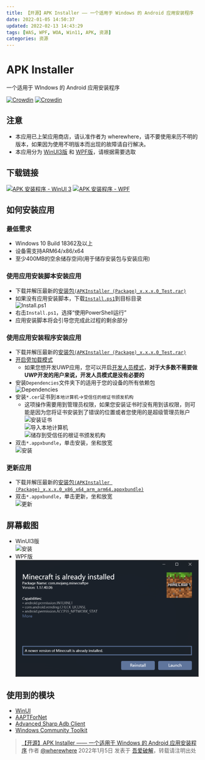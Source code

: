 ```yaml
---
title: 【开源】APK Installer —— 一个适用于 Windows 的 Android 应用安装程序
date: 2022-01-05 14:50:37
updated: 2022-02-13 14:43:29
tags: [WAS, WPF, WOA, Win11, APK, 资源]
categories: 资源
---
```

# APK Installer

一个适用于 WIndows 的 Android 应用安装程序

[![Crowdin](https://badges.crowdin.net/APKInstaller/localized.svg)](https://crowdin.com/project/APKInstaller) [![Crowdin](https://badges.crowdin.net/APK-Installer-Classic/localized.svg)](https://crowdin.com/project/APK-Installer-Classic)

## 注意

- 本应用已上架应用商店，请认准作者为 wherewhere，请不要使用来历不明的版本，如果因为使用不明版本而出现的故障请自行解决。
- 本应用分为 [WinUI3版](https://github.com/Paving-Base/APK-Installer) 和 [WPF版](https://github.com/Paving-Base/APK-Installer-Classic)，请根据需要选取

## 下载链接

[![APK 安装程序 - WinUI 3](https://img.shields.io/badge/download-%e4%b8%8b%e8%bd%bd-magenta.svg?label=APK%20%E5%AE%89%E8%A3%85%E7%A8%8B%E5%BA%8F%20-%20WinUI%203&logo=Microsoft&style=for-the-badge&color=11a2f8)](https://www.microsoft.com/store/apps/9P2JFQ43FPPG "APK 安装程序 - WinUI 3") [![APK 安装程序 - WPF](https://img.shields.io/badge/download-%e4%b8%8b%e8%bd%bd-magenta.svg?label=APK%20%E5%AE%89%E8%A3%85%E7%A8%8B%E5%BA%8F%20-%20WPF&logo=Microsoft&style=for-the-badge&color=11a2f8)](https://www.microsoft.com/store/apps/9N3HJLJP8V15 "APK 安装程序 - WPF")

## 如何安装应用

### 最低需求

- Windows 10 Build 18362及以上
- 设备需支持ARM64/x86/x64
- 至少400MB的空余储存空间(用于储存安装包与安装应用)

### 使用应用安装脚本安装应用<!--more-->

- 下载并解压最新的[安装包`(APKInstaller (Package)_x.x.x.0_Test.rar)`](https://github.com/Tangent-90/Coolapk-UWP/releases/latest "下载安装包")
- 如果没有应用安装脚本，下载[`Install.ps1`](Install.ps1)到目标目录  
  ![Install.ps1](https://raw.githubusercontent.com/Paving-Base/APK-Installer/main/Images/Guides/Snipaste_2019-10-12_22-49-11.png)
- 右击`Install.ps1`，选择“使用PowerShell运行”
- 应用安装脚本将会引导您完成此过程的剩余部分

### 使用应用安装程序安装应用

- 下载并解压最新的[安装包`(APKInstaller (Package)_x.x.x.0_Test.rar)`](https://github.com/Tangent-90/Coolapk-UWP/releases/latest "下载安装包")
- [开启旁加载模式](https://www.windowscentral.com/how-enable-windows-10-sideload-apps-outside-store)
  - 如果您想开发UWP应用，您可以开启[开发人员模式](https://docs.microsoft.com/zh-cn/windows/uwp/get-started/enable-your-device-for-development)，**对于大多数不需要做UWP开发的用户来说，开发人员模式是没有必要的**
- 安装`Dependencies`文件夹下的适用于您的设备的所有依赖包  
  ![Dependencies](https://github.com/Paving-Base/APK-Installer-Classic/raw/main/Images/Guides/Snipaste_2019-10-13_15-51-33.png)
- 安装`*.cer`证书到`本地计算机`→`受信任的根证书颁发机构`
  - 这项操作需要用到管理员权限，如果您安装证书时没有用到该权限，则可能是因为您将证书安装到了错误的位置或者您使用的是超级管理员账户  
    ![安装证书](https://github.com/Paving-Base/APK-Installer-Classic/raw/main/Images/Guides/Snipaste_2019-10-12_22-46-37.png)  
    ![导入本地计算机](https://raw.githubusercontent.com/Paving-Base/APK-Installer/main/Images/Guides/Snipaste_2019-10-19_15-28-58.png)  
    ![储存到受信任的根证书颁发机构](https://raw.githubusercontent.com/Paving-Base/APK-Installer/main/Images/Guides/Snipaste_2019-10-20_23-36-44.png)
- 双击`*.appxbundle`，单击安装，坐和放宽  
  ![安装](https://raw.githubusercontent.com/Paving-Base/APK-Installer/main/Images/Guides/Snipaste_2019-10-13_12-42-40.png)

### 更新应用

- 下载并解压最新的[安装包`(APKInstaller (Package)_x.x.x.0_x86_x64_arm_arm64.appxbundle)`](https://github.com/Tangent-90/Coolapk-UWP/releases/latest "下载安装包")
- 双击`*.appxbundle`，单击更新，坐和放宽  
  ![更新](https://raw.githubusercontent.com/Paving-Base/APK-Installer/main/Images/Guides/Snipaste_2019-10-13_16-01-09.png)

## 屏幕截图

- WinUI3版  
  ![安装](https://raw.githubusercontent.com/Paving-Base/APK-Installer/main/Images/Screenshots/Snipaste_2021-10-22_21-00-14.png)
- WPF版  
  ![安装](https://raw.githubusercontent.com/Paving-Base/APK-Installer-Classic/main/Images/Screenshots/Snipaste_2022-01-03_01-07-53.png)

## 使用到的模块

- [WinUI](https://github.com/microsoft/microsoft-ui-xaml "WinUI")
- [AAPTForNet](https://github.com/canheo136/QuickLook.Plugin.ApkViewer "AAPTForNet")
- [Advanced Sharp Adb Client](https://github.com/yungd1plomat/AdvancedSharpAdbClient "Advanced Sharp Adb Client")
- [Windows Community Toolkit](https://github.com/CommunityToolkit/WindowsCommunityToolkit "Windows Community Toolkit")

> [【开源】APK Installer —— 一个适用于 Windows 的 Android 应用安装程序](https://www.52pojie.cn/thread-1571754-1-1.html) 作者 [@wherewhere](https://www.52pojie.cn/home.php?mod=space&uid=1092941) 2022年1月5日 发表于 [吾爱破解](https://www.52pojie.cn)，转载请注明出处

